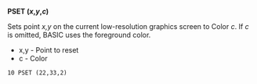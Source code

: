 **PSET (*x*,*y*,*c*)**

Sets point *x,y* on the current low-resolution graphics screen to Color *c*.  If *c* is omitted, BASIC uses the foreground color.

- x,y   - Point to reset
- c     - Color

```ecb2
10 PSET (22,33,2)
```
